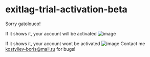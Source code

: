 # exitlag-trial-activation-beta
Sorry gatolouco!

If it shows it, your account will be activated
![image](https://user-images.githubusercontent.com/90611639/138871325-92fc1f30-b1e8-49f5-b372-64e8bef4e568.png)


If it shows it, your account wont be activated
![image](https://user-images.githubusercontent.com/90611639/138871265-dfa5ff97-779e-406e-b78f-29d218386d05.png)
Contact me kostyliev-boris@mail.ru for bugs!
